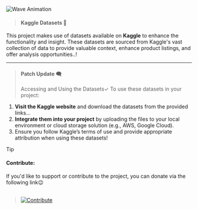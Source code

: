 ![Wave Animation](https://capsule-render.vercel.app/api?type=waving&color=c0c0c0&height=150&section=header)

> #### Kaggle Datasets 💫

This project makes use of datasets available on **Kaggle** to enhance the functionality and insight. These datasets are sourced from Kaggle's vast collection of data to provide valuable context, enhance product listings, and offer analysis opportunities..!

---
> #### Patch Update 🗨️
> Accessing and Using the Datasets✓
To use these datasets in your project:
1. **Visit the Kaggle website** and download the datasets from the provided links...
2. **Integrate them into your project** by uploading the files to your local environment or cloud storage solution (e.g., AWS, Google Cloud).
3. Ensure you follow Kaggle’s terms of use and provide appropriate attribution when using these datasets!

> [!TIP]
> #### Contribute:
> If you'd like to support or contribute to the project, you can donate via the following link😉
> <br>
> <br>

> [![Contribute](https://img.shields.io/badge/Contribute-Donate-purple)](https://razorpay.me/@mohitbhadra)

